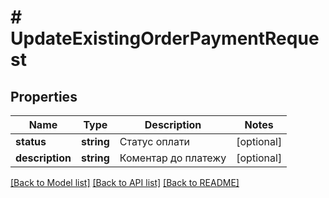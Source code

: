 # # UpdateExistingOrderPaymentRequest

## Properties

Name | Type | Description | Notes
------------ | ------------- | ------------- | -------------
**status** | **string** | Статус оплати | [optional]
**description** | **string** | Коментар до платежу | [optional]

[[Back to Model list]](../../README.md#models) [[Back to API list]](../../README.md#endpoints) [[Back to README]](../../README.md)
